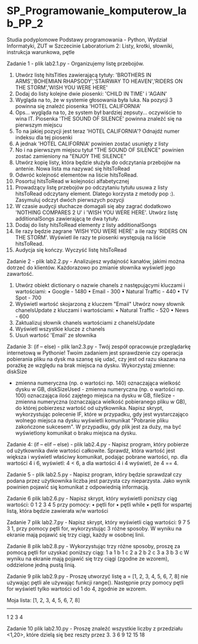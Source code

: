 # SP_Programowanie_komputerow_lab_PP_2
Studia podyplomowe Podstawy programowania - Python, Wydział Informatyki, ZUT w Szczecinie
Laboratorium 2: Listy, krotki, słowniki, instrukcja warunkowa, pętle

Zadanie 1 - plik lab2.1.py -
Organizujemy listę przebojów.
1. Utwórz listę hitsTitles zawierającą tytuły: 'BROTHERS IN ARMS','BOHEMIAN
RHAPSODY','STAIRWAY TO HEAVEN','RIDERS ON THE STORM','WISH YOU WERE
HERE'
2. Dodaj do listy kolejne dwie piosenki: 'CHILD IN TIME' i 'AGAIN'
3. Wygląda na to, że w systemie głosowania była luka. Na pozycji 3 powinna się
znaleźć piosenka 'HOTEL CALIFORNIA'
4. Ops... wygląda na to, że system był bardziej zepsuty... oczywiście to wina IT.
Piosenka 'THE SOUND OF SILENCE' powinna znaleźć się na pierwszym miejscu
5. To na jakiej pozycji jest teraz 'HOTEL CALIFORNIA'? Odnajdź numer indeksu dla
tej piosenki
6. A jednak 'HOTEL CALIFORNIA' powinien zostać usunięty z listy
7. No i na pierwszym miejscu tytuł "THE SOUND OF SILENCE" powinien zostać
zamieniony na "ENJOY THE SILENCE"
8. Utwórz kopię listy, która będzie służyła do odczytania przebojów na antenie. Nowa
lista ma nazywać się hitsToRead
9. Odwróć kolejność elementów na liście hitsToRead.
10. Posortuj hitsToRead w kolejności alfabetycznej
11. Prowadzący listę przebojów po odczytaniu tytułu usuwa z listy hitsToRead
odczytany element. Dlatego korzysta z metody pop :). Zasymuluj odczyt dwóch
pierwszych pozycji
12. W czasie audycji słuchacze domagali się aby zagrać dodatkowo 'NOTHING
COMPARES 2 U' i 'WISH YOU WERE HERE'. Utwórz listę additionalSongs
zawierającą te dwa tytuły.
13. Dodaj do listy hitsToRead elementy z listy additionalSongs
14. Ile razy będzie zagrane 'WISH YOU WERE HERE' a ile razy 'RIDERS ON THE
STORM'. Wyświetl ile razy te piosenki występują na liście hitsToRead.
15. Audycja się kończy. Wyczyść listę hitsToRead

Zadanie 2 - plik lab2.2.py -
Analizujesz wydajność kanałów, jakimi można dotrzeć do klientów. Każdorazowo po
zmianie słownika wyświetl jego zawartość.
1. Utwórz obiekt dictionary o nazwie chanels z następującymi kluczami i
wartościami:
• Google - 1480
• Email - 300
• Natural Traffic - 440
• TV Spot - 700
2. Wyświetl wartość skojarzoną z kluczem "Email"
Utwórz nowy słownik chanelsUpdate z kluczami i wartościami:
• Natural Traffic - 520
• News - 600
4. Zaktualizuj słownik chanels wartościami z chanelsUpdate
5. Wyświetl wszystkie klucze z chanels
6. Usuń wartość 'Email' ze słownika

Zadanie 3: (if – else) - plik lan2.3.py -
Twój zespół opracowuje przeglądarkę internetową w Pythonie! Twoim zadaniem jest
sprawdzenie czy operacja pobierania pliku na dysk ma szansę się udać, czy jest od razu
skazana na porażkę ze względu na brak miejsca na dysku. Wykorzystaj zmienne: diskSize
- zmienna numeryczna (np. o wartości np. 140) oznaczająca wielkość dysku w GB,
diskSizeUsed - zmienna numeryczna (np. o wartości np. 100) oznaczająca ilość zajętego
miejsca na dysku w GB, fileSize - zmienna numeryczna (oznaczająca wielkość
pobieranego pliku w GB), do której pobierzesz wartość od użytkownika.
Napisz skrypt, wykorzystując polecenie IF, które w przypadku, gdy jest wystarczająco
wolnego miejsca na dysku wyświetli komunikat "Pobranie pliku zakończone sukcesem".
W przypadku, gdy plik jest za duży, ma być wyświetlony komunikat o braku miejsca na
dysku.

Zadanie 4: (if – elif – else) - plik lab2.4.py -
Napisz program, który pobierze od użytkownika dwie wartości całkowite. Sprawdź, która
wartość jest większa i wyświetl właściwy komunikat, podając pobrane wartości, np. dla
wartości 4 i 6, wyświetl: 4 < 6, a dla wartości 4 i 4 wyświetl, że 4 == 4.

Zadanie 5 - plik lab2.5.py -
Napisz program, który będzie sprawdzał czy podana przez użytkownika liczba jest
parzysta czy nieparzysta. Jako wynik powinien pojawić́ się̨ komunikat z odpowiednią
informacją.

Zadanie 6 plik lab2.6.py -
Napisz skrypt, który wyświetli poniższy ciąg wartości:
0 1 2 3 4 5
przy pomocy:
• pętli for
• pętli while
• pętli for wspartej listą, która będzie zawierała w/w wartości

Zadanie 7 plik lab2.7.py -
Napisz skrypt, który wyświetli ciąg wartości: 9 7 5 3 1, przy pomocy pętli for,
wykorzystując 3 różne sposoby. W wyniku na ekranie mają pojawić się trzy ciągi, każdy
w osobnej linii.

Zadanie 8 plik lab2.8.py -
Wykorzystując trzy różne sposoby, proszę za pomocą pętli for uzyskać poniższy ciąg:
1 a
1 b
1 c
2 a
2 b
2 c
3 a
3 b
3 c
W wyniku na ekranie mają pojawić się trzy ciągi (zgodne ze wzorem), oddzielone jedną
pustą linią.

Zadanie 9 plik lab2.9.py -
Proszę utworzyć listę a = [1, 2, 3, 4, 5, 6, 7, 8] nie używając pętli ale używając funkcji
range(). Następnie przy pomocy pętli for wyświetl tylko wartości od 1 do 4, zgodnie ze
wzorem.

Moja lista: [1, 2, 3, 4, 5, 6, 7, 8]

----------------
1
2
3
4

Zadanie 10 plik lab2.10.py -
Proszę znaleźć wszystkie liczby z przedziału <1,20>, które dzielą się bez reszty przez 3.
3
6
9
12
15
18
